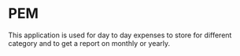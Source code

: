 # PEM
This application is used for day to day expenses to store for different category and to get a report on monthly or yearly.
